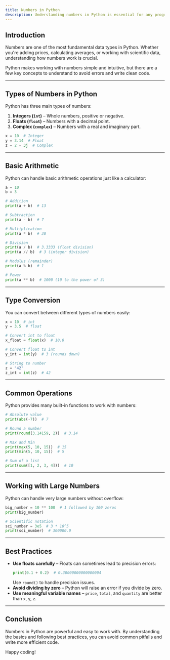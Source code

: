 ```yaml
---
title: Numbers in Python
description: Understanding numbers in Python is essential for any programmer. This guide will walk you through the different types of numbers, how they behave, and how to work with them effectively.
---
```





## Introduction

Numbers are one of the most fundamental data types in Python. Whether you're adding prices, calculating averages, or working with scientific data, understanding how numbers work is crucial.

Python makes working with numbers simple and intuitive, but there are a few key concepts to understand to avoid errors and write clean code.

---

## Types of Numbers in Python

Python has three main types of numbers:

1. **Integers (`int`)** – Whole numbers, positive or negative.
2. **Floats (`float`)** – Numbers with a decimal point.
3. **Complex (`complex`)** – Numbers with a real and imaginary part.

```python
x = 10  # Integer
y = 3.14  # Float
z = 2 + 3j  # Complex
```

---

## Basic Arithmetic

Python can handle basic arithmetic operations just like a calculator:

```python
a = 10
b = 3

# Addition
print(a + b)  # 13

# Subtraction
print(a - b)  # 7

# Multiplication
print(a * b)  # 30

# Division
print(a / b)  # 3.3333 (float division)
print(a // b)  # 3 (integer division)

# Modulus (remainder)
print(a % b)  # 1

# Power
print(a ** b)  # 1000 (10 to the power of 3)
```

---

## Type Conversion

You can convert between different types of numbers easily:

```python
x = 10  # int
y = 3.5  # float

# Convert int to float
x_float = float(x)  # 10.0

# Convert float to int
y_int = int(y)  # 3 (rounds down)

# String to number
z = "42"
z_int = int(z)  # 42
```

---

## Common Operations

Python provides many built-in functions to work with numbers:

```python
# Absolute value
print(abs(-7))  # 7

# Round a number
print(round(3.14159, 2))  # 3.14

# Max and Min
print(max(5, 10, 15))  # 15
print(min(5, 10, 15))  # 5

# Sum of a list
print(sum([1, 2, 3, 4]))  # 10
```

---

## Working with Large Numbers

Python can handle very large numbers without overflow:

```python
big_number = 10 ** 100  # 1 followed by 100 zeros
print(big_number)

# Scientific notation
sci_number = 3e5  # 3 * 10^5
print(sci_number)  # 300000.0
```

---

## Best Practices

- **Use floats carefully** – Floats can sometimes lead to precision errors:
  ```python
  print(0.1 + 0.2)  # 0.30000000000000004
  ```
  Use `round()` to handle precision issues.
- **Avoid dividing by zero** – Python will raise an error if you divide by zero.
- **Use meaningful variable names** – `price`, `total`, and `quantity` are better than `x`, `y`, `z`.

---

## Conclusion

Numbers in Python are powerful and easy to work with. By understanding the basics and following best practices, you can avoid common pitfalls and write more efficient code.

Happy coding!
